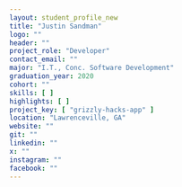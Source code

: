 ```yaml
---
layout: student_profile_new
title: "Justin Sandman"
logo: ""
header: ""
project_role: "Developer"
contact_email: ""
major: "I.T., Conc. Software Development"
graduation_year: 2020
cohort: ""
skills: [ ]
highlights: [ ]
project_key: [ "grizzly-hacks-app" ]
location: "Lawrenceville, GA"
website: ""
git: ""
linkedin: ""
x: ""
instagram: ""
facebook: ""
---
```

